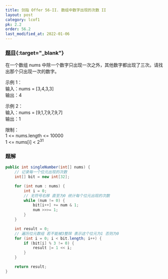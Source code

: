 ```yaml
---
title: 剑指 Offer 56-II. 数组中数字出现的次数 II
layout: post
category: lcof1
pk: 2.2
order: 56.2
last_modified_at: 2022-01-06
---
```


### [题目](https://leetcode-cn.com/problems/shu-zu-zhong-shu-zi-chu-xian-de-ci-shu-ii-lcof/){:target="_blank"}

在一个数组 nums 中除一个数字只出现一次之外，其他数字都出现了三次。请找出那个只出现一次的数字。

示例 1：  
输入：nums = [3,4,3,3]  
输出：4

示例 2：  
输入：nums = [9,1,7,9,7,9,7]  
输出：1


限制：  
1 <= nums.length <= 10000  
1 <= nums[i] < 2<sup>31</sup>

### 题解

```java
public int singleNumber(int[] nums) {
    // 记录每一个位元出现的次数
    int[] bit = new int[32];

    for (int num : nums) {
        int i = 0;
        // 无符号右移 直至为0 统计每个位元出现的次数
        while (num != 0) {
            bit[i++] += num & 1;
            num >>>= 1;
        }
    }

    int result = 0;
    // 遍历位元数组 若不能被3整除 表示这个位元为1 否则为0
    for (int i = 0; i < bit.length; i++) {
        if (bit[i] % 3 != 0) {
            result |= 1 << i;
        }
    }

    return result;
}
```